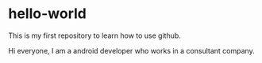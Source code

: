 # hello-world
This is my first repository to learn how to use github.

Hi everyone,
  I am a android developer who works in a consultant company.
